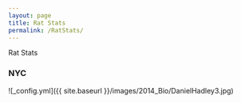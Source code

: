 ```yaml
---
layout: page
title: Rat Stats
permalink: /RatStats/
---
```


Rat Stats

### NYC


![_config.yml]({{ site.baseurl }}/images/2014_Bio/DanielHadley3.jpg)